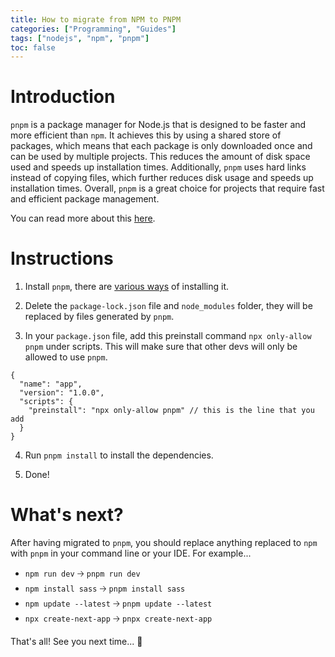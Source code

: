 ```yaml
---
title: How to migrate from NPM to PNPM
categories: ["Programming", "Guides"]
tags: ["nodejs", "npm", "pnpm"]
toc: false
---
```


# Introduction

`pnpm` is a package manager for Node.js that is designed to be faster and more efficient than `npm`. It achieves this by using a shared store of packages, which means that each package is only downloaded once and can be used by multiple projects. This reduces the amount of disk space used and speeds up installation times. Additionally, `pnpm` uses hard links instead of copying files, which further reduces disk usage and speeds up installation times. Overall, `pnpm` is a great choice for projects that require fast and efficient package management.

You can read more about this [here](https://pnpm.io/motivation).

# Instructions

1. Install `pnpm`, there are [various ways](https://pnpm.io/installation) of installing it.

2. Delete the `package-lock.json` file and `node_modules` folder, they will be replaced by files generated by `pnpm`.

3. In your `package.json` file, add this preinstall command `npx only-allow pnpm` under scripts. This will make sure that other devs will only be allowed to use `pnpm`.

```jsonc
{
  "name": "app",
  "version": "1.0.0",
  "scripts": {
    "preinstall": "npx only-allow pnpm" // this is the line that you add
  }
}
```

4. Run `pnpm install` to install the dependencies.

5. Done!

# What's next?

After having migrated to `pnpm`, you should replace anything replaced to `npm` with `pnpm` in your command line or your IDE. For example...

- `npm run dev` 🡢 `pnpm run dev`
- `npm install sass` 🡢 `pnpm install sass`
- `npm update --latest` 🡢 `pnpm update --latest`
- `npx create-next-app` 🡢 `pnpx create-next-app`

That's all! See you next time... 👋